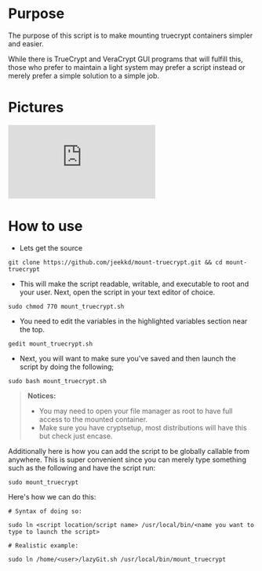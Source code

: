 Purpose
===

The purpose of this script is to make mounting truecrypt containers simpler and easier. 

While there is TrueCrypt and VeraCrypt GUI programs that will fulfill this, those who prefer to maintain a 
light system may prefer a script instead or merely prefer a simple solution to a simple job.

Pictures
===

![daulton.ca](https://daulton.ca/lib/exe/fetch.php?cache=&media=bash_script_pictures:truecrypt.png)

How to use 
===

- Lets get the source

```
git clone https://github.com/jeekkd/mount-truecrypt.git && cd mount-truecrypt
```

- This will make the script readable, writable, and executable to root and your user. Next, open the script in your text editor of choice.

```
sudo chmod 770 mount_truecrypt.sh 
```

- You need to edit the variables in the highlighted variables section near the top.

```
gedit mount_truecrypt.sh
```

- Next, you will want to make sure you've saved and then launch the script by doing the following;

```
sudo bash mount_truecrypt.sh 
```

> **Notices:**
> 
> - You may need to open your file manager as root to have full access to the mounted container.
> - Make sure you have cryptsetup, most distributions will have this but check just encase.

Additionally here is how you can add the script to be globally callable from anywhere. This is super convenient 
since you can merely type something such as the following and have the script run:

```
sudo mount_truecrypt
```

Here's how we can do this:

```
# Syntax of doing so:

sudo ln <script location/script name> /usr/local/bin/<name you want to type to launch the script>

# Realistic example:

sudo ln /home/<user>/lazyGit.sh /usr/local/bin/mount_truecrypt
```
